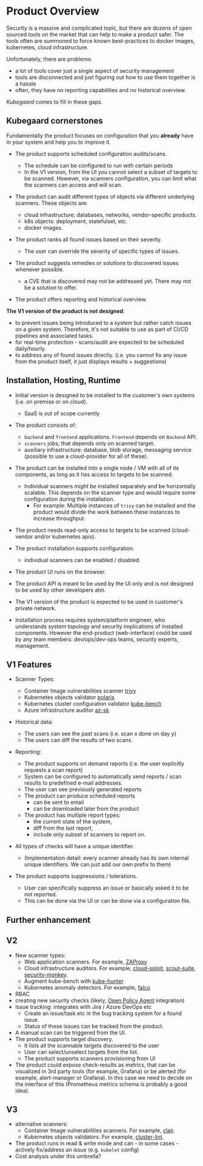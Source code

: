 # Product Overview

Security is a massive and complicated topic, but there are dozens of open sourced tools on the market that can help to make a product safer. The tools often are summoned to force known best-practices to docker images, kubernetes, cloud infrastructure.

Unfortunately, there are problems:

- a lot of tools cover just a single aspect of security management
- tools are disconnected and just figuring out how to use them together is a hassle
- often, they have no reporting capabilities and no historical overview.

*Kubegaard* comes to fill in these gaps.

## Kubegaard cornerstones

Fundamentally the product focuses on configuration that you **already** have in your system and help you to improve it.

- The product supports scheduled configuration audits/scans.
  - The schedule can be configured to run with certain periods
  - In the V1 version, from the UI you cannot select a subset of targets to be scanned. However, via scanners configuration, you can limit what the scanners can access and will scan.

- The product can audit different types of objects via different underlying scanners. These objects are:
  - cloud infrastructure: databases, networks, vendor-specific products.
  - k8s objects: deployment, statefulset, etc.
  - docker images.

- The product ranks all found issues based on their severity.
  - The user can override the severity of specific types of issues.

- The product suggests remedies or solutions to discovered issues whenever possible.
  - a CVE that is discovered may not be addressed yet. There may not be a solution to offer.

- The product offers reporting and historical overview.

**The V1 version of the product is not designed**:

- to prevent issues being introduced to a system but rather catch issues on a given system. Therefore, it's not suitable to use as part of CI/CD pipelines and associated tasks.
- for real-time protection - scans/audit are expected to be scheduled daily/hourly.
- to address any of found issues directly. (i.e. you cannot fix any issue from the product itself, it just displays results + suggestions)

## Installation, Hosting, Runtime

- Initial version is designed to be installed to the customer's own systems (i.e. on premise or on cloud).
  - SaaS is out of scope currently

- The product consists of:
  - `backend` and `frontend` applications. `Frontend` depends on `Backend` API.
  - `scanners` jobs, that depends only on scanned target.
  - auxiliary infrastructure: database, blob storage, messaging service (possible to use a cloud-provider for all of these).

- The product can be installed into a single node / VM with all of its components, as long as it has access to targets to be scanned.
  - Individual scanners *might be* installed separately and be horizontally scalable. This depends on the scanner type and would require some configuration during the installation.
    - For example: Multiple instances of `trivy` can be installed and the product would divide the work between these instances to increase throughput.

- The product needs read-only access to targets to be scanned (cloud-vendor and/or kubernetes apis).

- The product installation supports configuration.
  - individual scanners can be enabled / disabled.

- The product UI runs on the browser.

- The product API is meant to be used by the UI only and is not designed to be used by other developers atm.

- The V1 version of the product is expected to be used in customer's private network.

- Installation process requires system/platform engineer, who understands system topology and security implications of installed components. However the end-product (web-interface) could be used by any team members: dev/ops/dev-ops teams, security experts, management.

## V1 Features

- Scanner Types:
  - Container Image vulnerabilities scanner [trivy](https://github.com/aquasecurity/trivy)
  - Kubernetes objects validator [polaris](https://github.com/FairwindsOps/polaris)
  - Kubernetes cluster configuration validator [kube-bench](https://github.com/aquasecurity/kube-bench)
  - Azure infrastructure auditor [az-sk](https://github.com/azsk/DevOpsKit)

- Historical data:
  - The users can see the past scans (i.e. scan x done on day y)
  - The users can diff the results of two scans.

- Reporting:
  - The product supports on demand reports (i.e. the user explicitly requests a scan report)
  - System can be configured to automatically send reports / scan results to predefined e-mail addresses.
  - The user can see previously generated reports
  - The product can produce scheduled reports
    - can be sent to email
    - can be downloaded later from the product
  - The product has multiple report types:
    - the current state of the system,
    - diff from the last report,
    - include only subset of scanners to report on.

- All types of checks will have a unique identifier.
  - (Implementation detail: every scanner already has its own internal unique identifiers. We can just add our own prefix to them)

- The product supports suppressions / tolerations.
  - User can specifically suppress an issue or basically asked it to be not reported.
  - This can be done via the UI or can be done via a configuration file.

## Further enhancement

## V2

- New scanner types:
  - Web application scanners. For example, [ZAProxy](https://github.com/zaproxy/zaproxy)
  - Cloud infrastructure auditors. For example, [cloud-sploit](https://github.com/cloudsploit), [scout-suite](https://github.com/nccgroup/ScoutSuite), [security-monkey](https://github.com/Netflix/security_monkey).
  - Augment kube-bench with [kube-hunter](https://github.com/aquasecurity/kube-hunter)
  - Kubernetes anomaly detectors. For example, [falco](https://github.com/falcosecurity/falco)
- RBAC
- creating new security checks (likely, [Open Policy Agent](https://www.openpolicyagent.org/) integration)
- Issue tracking: integrates with Jira / Azure DevOps etc
  - Create an issue/task etc in the bug tracking system for a found issue.
  - Status of these issues can be tracked from the product.
- A manual scan can be triggered from the UI.
- The product supports target discovery.
  - It lists all the scannable targets discovered to the user
  - User can select/unselect targets from the list.
  - The product supports scanners provisioning from UI
- The product could expose check-results as metrics, that can be visualized in 3rd party tools (for example, Grafana) or be alerted (for example, alert-manager or Grafana). In this case we need to decide on the interface of this (Prometheus metrics schema is probably a good idea).

## V3

- alternative scanners:
  - Container Image vulnerabilities scanners. For example, [clair](https://github.com/quay/clair).
  - Kubernetes objects validators. For example, [cluster-lint](https://github.com/digitalocean/clusterlint).
- The product runs in read & write mode and can - in some cases - actively fix/address an issue (e.g. `kubelet` config)
- Cost analysis under this umbrella?
